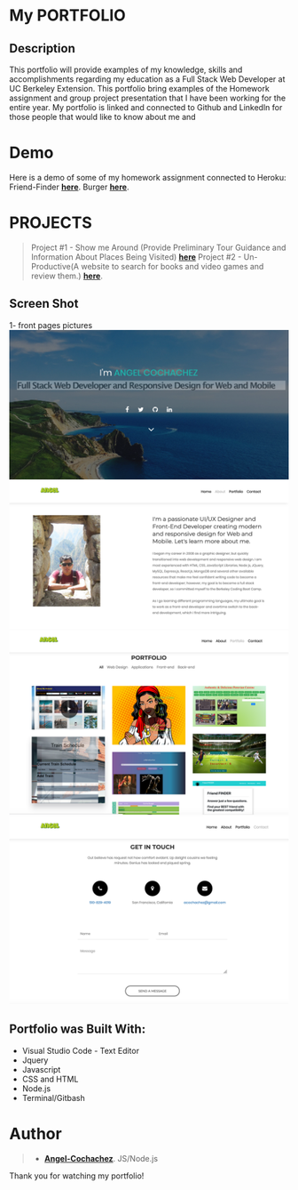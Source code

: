 
My PORTFOLIO
=================

## Description

This portfolio will provide examples of my knowledge, skills and accomplishments regarding my education as a Full Stack Web Developer at UC Berkeley Extension. This portfolio bring examples of the Homework assignment and group project presentation that I have been working for the entire year. My portfolio is linked and connected to Github and Linkedln for those people that would like to know about me and 

Demo
=======
Here is a demo of some of my homework assignment connected to Heroku:
Friend-Finder **[here](https://coolfriend.herokuapp.com/)**.
Burger **[here](https://dasburger.herokuapp.com/)**.




PROJECTS
==============
> Project #1 - Show me Around (Provide Preliminary Tour Guidance and Information About Places Being Visited) **[here](https://nanotelegram.github.io/showme)**
> Project #2 - Un-Productive(A website to search for books and video games and review them.) **[here](https://un-productive.herokuapp.com/)**.

Screen Shot
-------------
1- front pages pictures
![terminal Portfolio site](slider/images/portfolioview.png)
![terminal Portfolio site](slider/images/portfolioview2.png)
![terminal Portfolio site](slider/images/portfolioview3.png)
![terminal Portfolio site](slider/images/portfolioview1.png)


## Portfolio was Built With:

- Visual Studio Code - Text Editor
- Jquery
- Javascript
- CSS and HTML
- Node.js
- Terminal/Gitbash

# Author

>-  **[Angel-Cochachez](https://github.com/codifyme/FriendFinder/)**. JS/Node.js 


Thank you for watching my portfolio!
